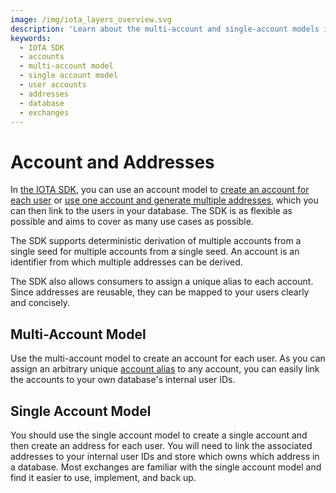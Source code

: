 ```yaml
---
image: /img/iota_layers_overview.svg
description: 'Learn about the multi-account and single-account models in the IOTA SDK for managing user accounts and addresses on the IOTA network.'
keywords:
  - IOTA SDK
  - accounts
  - multi-account model
  - single account model
  - user accounts
  - addresses
  - database
  - exchanges
---
```


# Account and Addresses

In [the IOTA SDK](../welcome.md), you can use an account model
to [create an account for each user](#multi-account-model)
or [use one account and generate multiple addresses](#single-account-model), which you can then link to the users in
your database. The SDK is as flexible as possible and aims to cover as many use cases as possible.

The SDK supports deterministic derivation of multiple accounts from a single seed for multiple accounts from a single
seed. An account is an identifier from which multiple addresses can be derived.

The SDK also allows consumers to assign a unique alias to each account. Since addresses are reusable, they can be
mapped to your users clearly and concisely.

## Multi-Account Model

Use the multi-account model to create an account for each user. As you can assign
an arbitrary unique [account alias](../references/nodejs/interfaces/AccountMeta/#alias) to any account, you can easily
link the accounts to your own database's internal user IDs.

## Single Account Model

You should use the single account model to create a single account and then create an address for each user. You will
need to link the associated addresses to your internal user IDs and store which owns which address in a database. Most
exchanges are familiar with the single account model and find it easier to use, implement, and back up.